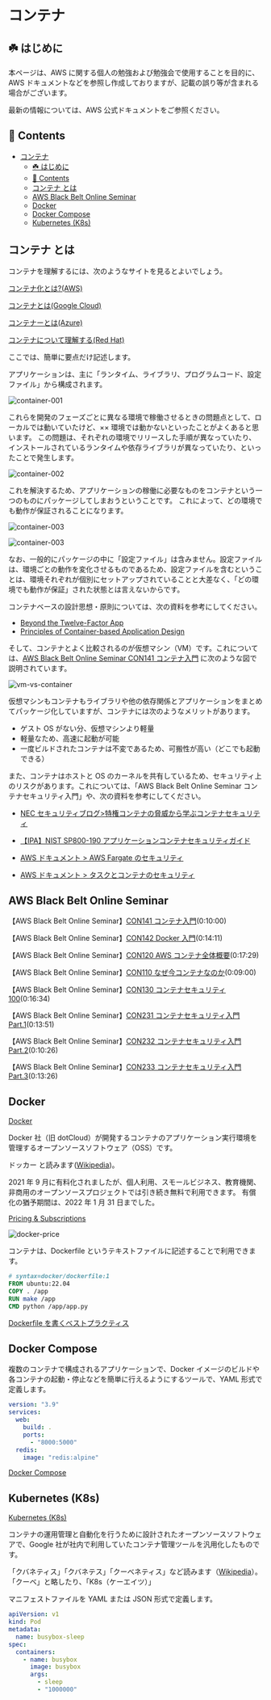 # コンテナ

## ☘️ はじめに

本ページは、AWS に関する個人の勉強および勉強会で使用することを目的に、AWS ドキュメントなどを参照し作成しておりますが、記載の誤り等が含まれる場合がございます。

最新の情報については、AWS 公式ドキュメントをご参照ください。

## 👀 Contents

- [コンテナ](#コンテナ)
  - [☘️ はじめに](#️-はじめに)
  - [👀 Contents](#-contents)
  - [コンテナ とは](#コンテナ-とは)
  - [AWS Black Belt Online Seminar](#aws-black-belt-online-seminar)
  - [Docker](#docker)
  - [Docker Compose](#docker-compose)
  - [Kubernetes (K8s)](#kubernetes-k8s)

## コンテナ とは

コンテナを理解するには、次のようなサイトを見るとよいでしょう。

[コンテナ化とは?(AWS)](https://aws.amazon.com/jp/what-is/containerization/)

[コンテナとは(Google Cloud)](https://cloud.google.com/learn/what-are-containers?hl=ja)

[コンテナーとは(Azure)](https://azure.microsoft.com/ja-jp/resources/cloud-computing-dictionary/what-is-a-container)

[コンテナについて理解する(Red Hat)](https://www.redhat.com/ja/topics/containers)

ここでは、簡単に要点だけ記述します。

アプリケーションは、主に「ランタイム、ライブラリ、プログラムコード、設定ファイル」から構成されます。

![container-001](/images/container/container-001.png)

これらを開発のフェーズごとに異なる環境で稼働させるときの問題点として、ローカルでは動いていたけど、×× 環境では動かないといったことがよくあると思います。
この問題は、それぞれの環境でリリースした手順が異なっていたり、インストールされているランタイムや依存ライブラリが異なっていたり、といったことで発生します。

![container-002](/images/container/container-002.png)

これを解決するため、アプリケーションの稼働に必要なものをコンテナという一つのものにパッケージしてしまおうということです。
これによって、どの環境でも動作が保証されることになります。

![container-003](/images/container/container-003.png)

![container-003](/images/container/container-004.png)

なお、一般的にパッケージの中に「設定ファイル」は含みません。設定ファイルは、環境ごとの動作を変化させるものであるため、設定ファイルを含むということは、環境それぞれが個別にセットアップされていることと大差なく、「どの環境でも動作が保証」された状態とは言えないからです。

コンテナベースの設計思想・原則については、次の資料を参考にしてください。

- [Beyond the Twelve-Factor App](https://tanzu.vmware.com/content/blog/beyond-the-twelve-factor-app)
- [Principles of Container-based Application Design](https://kubernetes.io/blog/2018/03/principles-of-container-app-design/)

そして、コンテナとよく比較されるのが仮想マシン（VM）です。これについては、[AWS Black Belt Online Seminar CON141 コンテナ入門](https://www.youtube.com/watch?v=fUPyxos7Z-k) に次のような図で説明されています。

![vm-vs-container](/images/container/vm-vs-container.png)

仮想マシンもコンテナもライブラリや他の依存関係とアプリケーションをまとめてパッケージ化していますが、コンテナには次のようなメリットがあります。

- ゲスト OS がない分、仮想マシンより軽量
- 軽量なため、高速に起動が可能
- 一度ビルドされたコンテナは不変であるため、可搬性が高い（どこでも起動できる）

また、コンテナはホストと OS のカーネルを共有しているため、セキュリティ上のリスクがあります。これについては、「AWS Black Belt Online Seminar コンテナセキュリティ入門」や、次の資料を参考にしてください。

- [NEC セキュリティブログ>特権コンテナの脅威から学ぶコンテナセキュリティ](https://jpn.nec.com/cybersecurity/blog/210730/index.html)

- [【IPA】NIST SP800-190 アプリケーションコンテナセキュリティガイド](https://www.ipa.go.jp/security/reports/oversea/nist/ug65p90000019cp4-att/000085279.pdf)

- [AWS ドキュメント > AWS Fargate のセキュリティ](https://docs.aws.amazon.com/ja_jp/AmazonECS/latest/bestpracticesguide/security-fargate.html)

- [AWS ドキュメント > タスクとコンテナのセキュリティ](https://docs.aws.amazon.com/ja_jp/AmazonECS/latest/bestpracticesguide/security-tasks-containers.html)

## AWS Black Belt Online Seminar

【AWS Black Belt Online Seminar】[CON141 コンテナ入門](https://www.youtube.com/watch?v=fUPyxos7Z-k)(0:10:00)

【AWS Black Belt Online Seminar】[CON142 Docker 入門](https://www.youtube.com/watch?v=CGfRsyQW1rE)(0:14:11)

【AWS Black Belt Online Seminar】[CON120 AWS コンテナ全体概要](https://www.youtube.com/watch?v=pAGW0MdNGj4)(0:17:29)

【AWS Black Belt Online Seminar】[CON110 なぜ今コンテナなのか](https://www.youtube.com/watch?v=-xqg95QBK2M)(0:09:00)

【AWS Black Belt Online Seminar】[CON130 コンテナセキュリティ 100](https://www.youtube.com/watch?v=jA63YPmkQ8I)(0:16:34)

【AWS Black Belt Online Seminar】[CON231 コンテナセキュリティ入門 Part.1](https://www.youtube.com/watch?v=I1o01lkQNHY)(0:13:51)

【AWS Black Belt Online Seminar】[CON232 コンテナセキュリティ入門 Part.2](https://www.youtube.com/watch?v=OTwC6zpgZjc)(0:10:26)

【AWS Black Belt Online Seminar】[CON233 コンテナセキュリティ入門 Part.3](https://www.youtube.com/watch?v=drWE7enGFvo)(0:13:26)

## Docker

[Docker](https://www.docker.com/)

Docker 社（旧 dotCloud）が開発するコンテナのアプリケーション実行環境を管理するオープンソースソフトウェア（OSS）です。

ドッカー と読みます([Wikipedia](https://ja.wikipedia.org/wiki/Docker))。

2021 年 9 月に有料化されましたが、個人利用、スモールビジネス、教育機関、非商用のオープンソースプロジェクトでは引き続き無料で利用できます。
有償化の猶予期間は、2022 年 1 月 31 日までした。

[Pricing & Subscriptions](https://www.docker.com/pricing/)

![docker-price](/images/container/docker-price-s.jpg)

コンテナは、Dockerfile というテキストファイルに記述することで利用できます。

```Dockerfile
# syntax=docker/dockerfile:1
FROM ubuntu:22.04
COPY . /app
RUN make /app
CMD python /app/app.py
```

[Dockerfile を書くベストプラクティス](https://docs.docker.jp/develop/develop-images/dockerfile_best-practices.html)

## Docker Compose

複数のコンテナで構成されるアプリケーションで、Docker イメージのビルドや各コンテナの起動・停止などを簡単に行えるようにするツールで、YAML 形式で定義します。

```yaml
version: "3.9"
services:
  web:
    build: .
    ports:
      - "8000:5000"
  redis:
    image: "redis:alpine"
```

[Docker Compose](https://docs.docker.jp/compose/toc.html)

## Kubernetes (K8s)

[Kubernetes (K8s)](https://kubernetes.io/ja/docs/concepts/overview/)

コンテナの運用管理と自動化を行うために設計されたオープンソースソフトウェアで、Google 社が社内で利用していたコンテナ管理ツールを汎用化したものです。

「クバネティス」「クバネテス」「クーべネティス」など読みます（[Wikipedia](https://ja.wikipedia.org/wiki/Kubernetes)）。「クーベ」と略したり、「K8s（ケーエイツ）」

マニフェストファイルを YAML または JSON 形式で定義します。

```yaml
apiVersion: v1
kind: Pod
metadata:
  name: busybox-sleep
spec:
  containers:
    - name: busybox
      image: busybox
      args:
        - sleep
        - "1000000"
```
